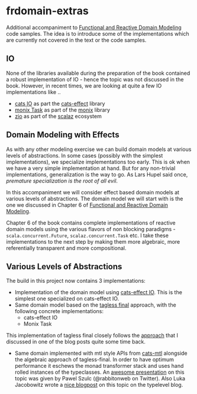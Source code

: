# frdomain-extras
Additional accompaniment to [Functional and Reactive Domain Modeling](https://github.com/debasishg/frdomain) code samples. The idea is to introduce some of the implementations which are currently not covered in the text or the code samples.

## IO

None of the libraries available during the preparation of the book contained a robust implementation of IO - hence the topic was not discussed in the book. However, in recent times, we are looking at quite a few IO implementations like ..

* [cats IO](https://typelevel.org/cats-effect/datatypes/io.html) as part the [cats-effect](https://github.com/typelevel/cats-effect) library
* [monix Task](https://monix.io/docs/3x/eval/task.html) as part of the [monix](https://monix.io/) library
* [zio](https://github.com/scalaz/scalaz-zio) as part of the [scalaz](https://github.com/scalaz/scalaz) ecosystem

## Domain Modeling with Effects
As with any other modeling exercise we can build domain models at various levels of abstractions. In some cases (possibly with the simplest implementations), we specialize implementations too early. This is ok when we have a very simple implementation at hand. But for any non-trivial implementations, generalization is the way to go. As Lars Hupel said once, *premature specialization is the root of all evil*.

In this accompaniment we will consider effect based domain models at various levels of abstractions. The domain model we will start with is the one we discussed in Chapter 6 of [Functional and Reactive Domain Modeling](https://github.com/debasishg/frdomain).

Chapter 6 of the book contains complete implementations of reactive domain models using the various flavors of non blocking paradigms - `scala.concurrent.Future`, `scalaz.concurrent.Task` etc. I take these implementations to the next step by making them more algebraic, more referentially transparent and more compositional.

## Various Levels of Abstractions

The build in this project now contains 3 implementations:

* Implementation of the domain model using [cats-effect IO](https://github.com/typelevel/cats-effect). This is the simplest one specialized on cats-effect IO.
* Same domain model based on the [tagless final](http://okmij.org/ftp/tagless-final/index.html) approach, with the following concrete implementations:
    * cats-effect IO 
    * Monix Task 

This implementation of tagless final closely follows the [approach](http://debasishg.blogspot.com/2017/07/domain-models-late-evaluation-buys-you.html) that I discussed in one of the blog posts quite some time back.

* Same domain implemented with mtl style APIs from [cats-mtl](https://github.com/typelevel/cats-mtl) alongside the algebraic approach of tagless-final. In order to have optimum performance it eschews the monad transformer stack and uses hand rolled instances of the typeclasses. An [awesome presentation](https://youtu.be/y_QHSDOVJM8) on this topic was given by Pawel Szulc (@rabbitonweb on Twitter). Also Luka Jacobowitz wrote a [nice blogpost](https://typelevel.org/blog/2018/10/06/intro-to-mtl.html) on this topic on the typelevel blog.